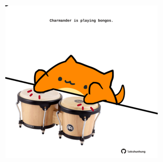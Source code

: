 <!-- built at 08/03/2023, 19:00:49 UTC -->
<p align="center">
  <img width="500" height="500" src="./ReadmeImage.svg">
</p>
